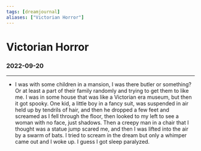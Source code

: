 ```yaml
---
tags: [dreamjournal]
aliases: ["Victorian Horror"]
---
```


# Victorian Horror
### 2022-09-20
---

- I was with some children in a mansion, I was there butler or something? Or at least a part of their family randomly and trying to get them to like me. I was in some house that was like a Victorian era museum, but then it got spooky. One kid, a little boy in a fancy suit, was suspended in air held up by tendrils of hair, and then he dropped a few feet and screamed as I fell through the floor, then looked to my left to see a woman with no face, just shadows. Then a creepy man in a chair that I thought was a statue jump scared me, and then I was lifted into the air by a swarm of bats. I tried to scream in the dream but only a whimper came out and I woke up. I guess I got sleep paralyzed.